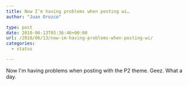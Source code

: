 ```yaml
---
title: Now I’m having problems when posting wi…
author: "Juan Orozco" 

type: post
date: 2010-06-13T05:36:46+00:00
url: /2010/06/13/now-im-having-problems-when-posting-wi/
categories:
  - status

---
```

Now I'm having problems when posting with the P2 theme. Geez. What a day.